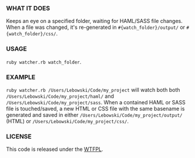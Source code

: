 ### WHAT IT DOES

Keeps an eye on a specified folder, waiting for HAML/SASS file changes. When a
file was changed, it's re-generated in `#{watch_folder}/output/` or
`#{watch_folder}/css/`.


### USAGE

`ruby watcher.rb watch_folder`.


### EXAMPLE

`ruby watcher.rb /Users/Lebowski/Code/my_project` will watch both both
`/Users/Lebowski/Code/my_project/haml/` and
`/Users/Lebowski/Code/my_project/sass`. When a contained HAML or SASS file
is touched/saved, a new HTML or CSS file with the same basename is generated 
and saved in either `/Users/Lebowski/Code/my_project/output/` (HTML) or
`/Users/Lebowski/Code/my_project/css/`.


### LICENSE

This code is released under the [WTFPL](http://sam.zoy.org/wtfpl/COPYING).
